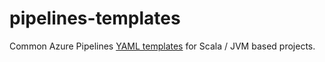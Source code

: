 pipelines-templates
==================

Common Azure Pipelines [YAML templates] for Scala / JVM based projects.

[YAML templates]: https://docs.microsoft.com/en-us/azure/devops/pipelines/process/templates
